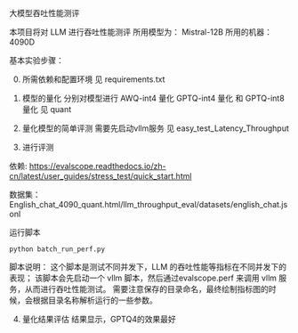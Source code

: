大模型吞吐性能测评

本项目将对 LLM 进行吞吐性能测评
所用模型为： Mistral-12B
所用的机器： 4090D

基本实验步骤：

0. 所需依赖和配置环境
见 requirements.txt

1. 模型的量化
分别对模型进行 AWQ-int4 量化  GPTQ-int4 量化 和 GPTQ-int8 量化
见 quant 

2. 量化模型的简单评测
需要先启动vllm服务
见 easy_test_Latency_Throughput

3. 进行评测

依赖: https://evalscope.readthedocs.io/zh-cn/latest/user_guides/stress_test/quick_start.html

数据集：English_chat_4090_quant.html/llm_throughput_eval/datasets/english_chat.jsonl

运行脚本
```
python batch_run_perf.py
```
脚本说明：
这个脚本是测试不同并发下，LLM 的吞吐性能等指标在不同并发下的表现；
该脚本会先启动一个 vllm 脚本，然后通过evalscope.perf 来调用 vllm 服务，从而进行吞吐性能测试。
需要注意保存的目录命名，最终绘制指标图的时候，会根据目录名称解析运行的一些参数。

4. 量化结果评估
结果显示，GPTQ4的效果最好

